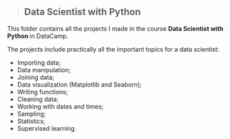 > ## <b> Data Scientist with Python </b>


This folder contains all the projects I made in the course <b> Data Scientist with Python </b> in DataCamp.

The projects include practically all the important topics for a data scientist:
- Importing data;
- Data manipulation;
- Joining data;
- Data visualization (Matplotlib and Seaborn);
- Writing functions;
- Cleaning data;
- Working with dates and times;
- Sampling;
- Statistics;
- Supervised learning.
